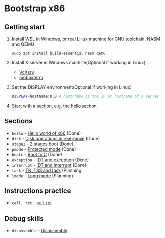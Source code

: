# Bootstrap x86



## Getting start

1. Install WSL in Windows, or real Linux machine for GNU toolchain, NASM and QEMU
    ```bash
    sudo apt install build-essential nasm qemu
    ```
2. Install X server in Windows machine(Optional if working in Linux)
    - [VcXsrv](https://sourceforge.net/projects/vcxsrv/)
    - [mobaxterm](https://mobaxterm.mobatek.net/)

3. Set the DISPLAY environment(Optional if working in Linux)
    ```bash
    DISPLAY=hostname:0.0 # hostnname is the IP or hostname of X server
    ```
4. Start with a section, e.g. the hello section

## Sections 

- `hello` - [Hello world of x86](hello/hello.md) (Done)
- `disk` - [Disk operations in real-mode](disk/disk.md) (Done)
- `stage2` - [2 stages boot](stage2/stage2.md) (Done)
- `pmode` - [Protected mode](pmode/pmode.md) (Done)
- `bootc` - [Boot to C](bootc/bootc.md) (Done)
- `exception` - [IDT and exception](exception/exception.md) (Done)
- `interrupt` - [IDT and interrupt](interrupt/interrupt.md) (Done)
- `task` - [TR, TSS and task](#) (Planning)
- `lmode` - [Long mode](#) (Planning)


## Instructions practice

- `call, ret` - [call, ret](instructions/call-ret.md)


## Debug skills

- `disassemble` - [Disassemble](disassemble.md)